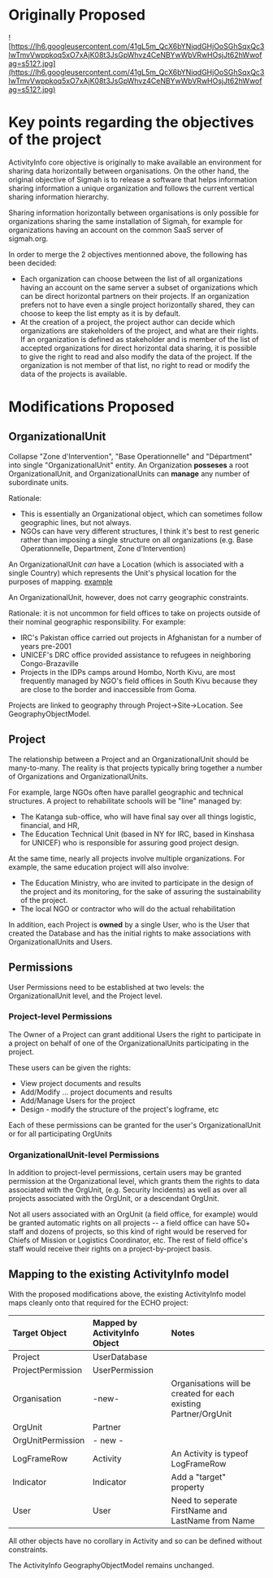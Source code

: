 # Originally Proposed #


![https://lh6.googleusercontent.com/41gL5m_QcX6bYNiqdGHjOoSGhSqxQc3lwTmvVwppkoq5xO7xAjK08t3JsGpWhvz4CeNBYwWbVRwHOsjJt62hWwofag=s512?.jpg](https://lh6.googleusercontent.com/41gL5m_QcX6bYNiqdGHjOoSGhSqxQc3lwTmvVwppkoq5xO7xAjK08t3JsGpWhvz4CeNBYwWbVRwHOsjJt62hWwofag=s512?.jpg)


# Key points regarding the objectives of the project #
ActivityInfo core objective is originally to make available an environment for sharing data horizontally between organisations. On the other hand, the original objective of Sigmah is to release a software that helps information sharing information a unique organization and follows the current vertical sharing information hierarchy.

Sharing information horizontally between organisations is only possible for organizations sharing the same installation of Sigmah, for example for organizations having an account on the common SaaS server of sigmah.org.

In order to merge the 2 objectives mentionned above, the following has been decided:
  * Each organization can choose between the list of all organizations having an account on the same server a subset of organizations which can be direct horizontal partners on their projects. If an organization prefers not to have even a single project horizontally shared, they can choose to keep the list empty as it is by default.
  * At the creation of a project, the project author can decide which organizations are stakeholders of the project, and what are their rights. If an organization is defined as stakeholder and is member of the list of accepted organizations for direct horizontal data sharing, it is possible to give the right to read and also modify the data of the project. If the organization is not member of that list, no right to read or modify the data of the projects is available.

# Modifications Proposed #

## OrganizationalUnit ##

Collapse "Zone d'Intervention", "Base Operationnelle" and "Départment" into single "OrganizationalUnit" entity. An Organization **posseses** a root OrganizationalUnit, and OrganizationalUnits can **manage** any number of subordinate units.

Rationale:
  * This is essentially an Organizational object, which can sometimes follow geographic lines, but not always.
  * NGOs can have very different structures, I think it's best to rest generic rather than imposing a single structure on all organizations (e.g. Base Operationnelle, Department, Zone d'Intervention)

An OrganizationalUnit _can_ have a Location (which is associated with a single Country) which represents the Unit's physical location for the purposes of mapping. [example](http://www.pear.cd/contenu/cartes/PEAR%20Contacts%20-%20Point%20Focaux%202009%2005%2012.pdf)

An OrganizationalUnit, however, does not carry geographic constraints.

Rationale: it is not uncommon for field offices to take on projects outside of their nominal geographic responsibility. For example:
  * IRC's Pakistan office carried out projects in Afghanistan for a number of years pre-2001
  * UNICEF's DRC office provided assistance to refugees in neighboring Congo-Brazaville
  * Projects in the IDPs camps around Hombo, North Kivu, are most frequently managed by NGO's field offices in South Kivu because they are close to the border and inaccessible from Goma.

Projects are linked to geography through Project->Site->Location. See GeographyObjectModel.


## Project ##

The relationship between a Project and an OrganizationalUnit should be many-to-many. The reality is that projects typically bring together a number of Organizations and OrganizationalUnits.

For example, large NGOs often have parallel geographic and technical structures. A project to rehabilitate schools will be "line" managed by:
  * The Katanga sub-office, who will have final say over all things logistic, financial, and HR,
  * The Education Technical Unit (based in NY for IRC, based in Kinshasa for UNICEF) who is responsible for assuring good project design.

At the same time, nearly all projects involve multiple organizations. For example, the same education project will also involve:
  * The Education Ministry, who are invited to participate in the design of the project and its monitoring, for the sake of assuring the sustainability of the project.
  * The local NGO or contractor who will do the actual rehabilitation

In addition, each Project is **owned** by a single User, who is the User that created the Database and has the initial rights to make associations with OrganizationalUnits and Users.

## Permissions ##

User Permissions need to be established at two levels: the OrganizationalUnit level, and the Project level.

### Project-level Permissions ###

The Owner of a Project can grant additional Users the right to participate in a project on behalf of one of the OrganizationalUnits participating in the project.

These users can be given the rights:
- View project documents and results
- Add/Modify ... project documents and results
- Add/Manage Users for the project
- Design - modify the structure of the project's logframe, etc

Each of these permissions can be granted for the user's OrganizationalUnit or for all participating OrgUnits

### OrganizationalUnit-level Permissions ###

In addition to project-level permissions, certain users may be granted permission at the Organizational level, which grants them the rights to data associated with the OrgUnit, (e.g. Security Incidents) as well as over all projects associated with the OrgUnit, or a descendant OrgUnit.

Not all users associated with an OrgUnit (a field office, for example) would be granted automatic rights on all projects -- a field office can have 50+ staff and dozens of projects, so this kind of right would be reserved for Chiefs of Mission or Logistics Coordinator, etc. The rest of field office's staff would receive their rights on a project-by-project basis.


## Mapping to the existing ActivityInfo model ##

With the proposed modifications above, the existing ActivityInfo model maps cleanly onto that required for the ECHO project:

| Target Object | Mapped by ActivityInfo Object | Notes |
|:--------------|:------------------------------|:------|
| Project       | UserDatabase                  |       |
| ProjectPermission | UserPermission                |       |
| Organisation  | -new-                         | Organisations will be created for each existing Partner/OrgUnit |
| OrgUnit       | Partner                       |       |
| OrgUnitPermission | - new -                       |       |
| LogFrameRow   | Activity                      | An Activity is typeof LogFrameRow |
| Indicator     | Indicator                     | Add a "target" property |
| User          | User                          | Need to seperate FirstName and LastName from Name |

All other objects have no corollary in Activity and so can be defined without constraints.

The ActivityInfo GeographyObjectModel remains unchanged.